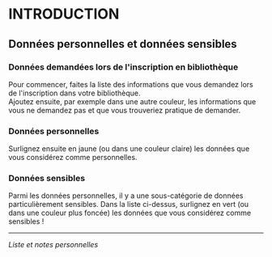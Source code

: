 # INTRODUCTION

## Données personnelles et données sensibles

### Données demandées lors de l'inscription en bibliothèque

Pour commencer, faites la liste des informations que vous demandez lors de l'inscription dans votre bibliothèque.   
Ajoutez ensuite, par exemple dans une autre couleur, les informations que vous ne demandez pas et que vous trouveriez pratique de demander.

### Données personnelles

Surlignez ensuite en jaune (ou dans une couleur claire) les données que vous considérez comme personnelles.   

### Données sensibles

Parmi les données personnelles, il y a une sous-catégorie de données particulièrement sensibles. Dans la liste ci-dessus, surlignez en vert (ou dans une couleur plus foncée) les données que vous considérez comme sensibles !

---
*Liste et notes personnelles*
